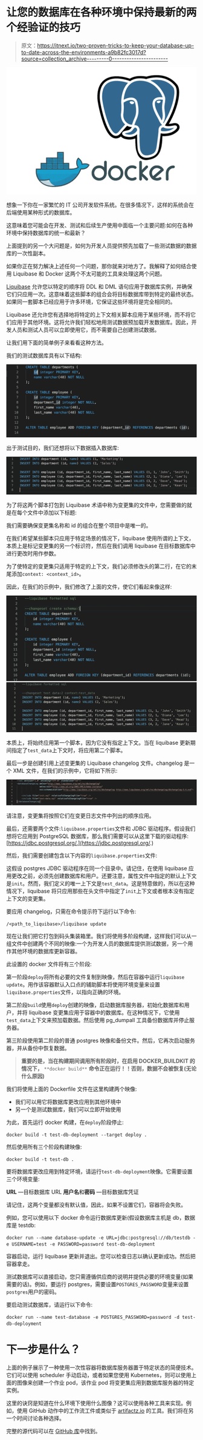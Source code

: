 # 让您的数据库在各种环境中保持最新的两个经验证的技巧

> 原文：<https://itnext.io/two-proven-tricks-to-keep-your-database-up-to-date-across-the-environments-a9b82fc3017d?source=collection_archive---------0----------------------->

![](img/72a8f6276c59e6fc85a68f8b773634fb.png)

想象一下你在一家繁忙的 IT 公司开发软件系统。在很多情况下，这样的系统会在后端使用某种形式的数据库。

这意味着您可能会在开发、测试和后续生产使用中面临一个主要问题:如何在各种环境中保持数据库的统一和最新？

上面提到的另一个大问题是，如何为开发人员提供预先加载了一些测试数据的数据库的一次性副本。

如果你正在努力解决上述任何一个问题，那你就来对地方了。我解释了如何结合使用 Liquibase 和 Docker 这两个不太可能的工具来处理这两个问题。

[Liquibase](https://www.liquibase.org/) 允许您以特定的顺序将 DDL 和 DML 语句应用于数据库实例，并确保它们只应用一次。这意味着这些脚本的组合会将目标数据库带到特定的最终状态。如果同一套脚本已经应用于许多环境，它保证这些环境将是完全相同的。

Liquibase 还允许您有选择地将特定的上下文相关脚本应用于某些环境，而不将它们应用于其他环境。这将允许我们轻松地用测试数据预加载开发数据库。因此，开发人员和测试人员可以立即使用它，而不需要自己创建测试数据。

让我们用下面的简单例子来看看这种方法。

我们的测试数据库具有以下结构:

![](img/9c6aafcfa8e60c6b23dc942684a6a07a.png)

出于测试目的，我们还想将以下数据插入数据库:

![](img/8f789392bc564f4698cc76cdea1e6f91.png)

为了将这两个脚本打包到 Liquibase 术语中称为变更集的文件中，您需要做的就是在每个文件中添加以下标题:

我们需要确保变更集名称和 id 的组合在整个项目中是唯一的。

在我们希望某些脚本只应用于特定场景的情况下，liquibase 使用所谓的上下文，本质上是标记变更集的另一个标识符，然后在我们调用 liquibase 在目标数据库中进行更改时用作参数。

为了使特定的变更集只适用于特定的上下文，我们必须修改头的第二行，在它的末尾添加`context: <context_id>`。

因此，在我们的示例中，我们修改了上面的文件，使它们看起来像这样:

![](img/78b3cb1368e8c4b3ba008bac13d73e86.png)![](img/eb20ad174199d988a39dd98923f41f23.png)

本质上，将始终应用第一个脚本，因为它没有指定上下文。当在 liquibase 更新期间指定了`test_data`上下文时，将应用第二个脚本。

最后一步是创建引用上述变更集的 Liquibase changelog 文件。changelog 是一个 XML 文件，在我们的示例中，它将如下所示:

![](img/8cf363f113388b84646f391571235f0a.png)

请注意，变更集将按照它们在变更日志文件中列出的顺序应用。

最后，还需要两个文件:`liquibase.properties`文件和 JDBC 驱动程序。假设我们想将它应用到 PostgreSQL 数据库，那么我们需要可以从这里下载的驱动程序:[https://jdbc.postgresql.org/.](https://jdbc.postgresql.org/.)

然后，我们需要创建包含以下内容的`liquibase.properties`文件:

这假设 postgres JDBC 驱动程序在同一个目录中。请记住，在使用 liquibase 应用更改之前，必须先创建数据库和用户。还要注意，属性文件中指定的默认上下文是`init`。然而，我们定义的唯一上下文是`test_data`。这是特意做的，所以在这种情况下，liquibase 将只应用那些在头文件中指定了`init`上下文或者根本没有指定上下文的变更集。

要应用 changelog，只需在命令提示符下运行以下命令:

`/<path_to_liquibase>/liquibase update`

现在让我们把它打包到码头集装箱里。我们将使用多阶段构建，这样我们可以从一组文件中创建两个不同的映像:一个为开发人员的数据库提供测试数据，另一个用作其他环境的数据库更新容器。

此设置的 docker 文件将有三个阶段:

第一阶段`deploy`将所有必要的文件复制到映像，然后在容器中运行`liquibase update`。用作该容器默认入口点的辅助脚本将使用环境变量来设置`liquibase.properties`文件，以指向正确的环境。

第二阶段`build`使用`deploy`创建的映像，启动数据库服务器，初始化数据库和用户，并将 liquibase 变更集应用于容器中的数据库。在这种情况下，它使用`test_data`上下文来预加载数据。然后使用 pg_dumpall 工具备份数据库并停止服务器。

第三阶段使用第二阶段的普通 postgres 映像和备份文件。然后，它再次启动服务器，并从备份中恢复数据。

> **重要的是，当在构建期间调用所有阶段时，在启用 DOCKER_BUILDKIT 的情况下，** `**docker build**` **命令正在运行！！否则，数据不会被恢复(无论什么原因)**

我们将使用上面的 Dockerfile 文件在这里构建两个映像:

*   我们可以用它将数据库更改应用到其他环境中
*   另一个是测试数据库，我们可以立即开始使用

为此，首先运行 docker 构建，在`deploy`阶段停止:

`docker build -t test-db-deployment --target deploy .`

然后使用所有三个阶段构建映像:

`docker build -t test-db .`

要将数据库更改应用到特定环境，请运行`test-db-deployment`映像。它需要设置三个环境变量:

**URL** —目标数据库 URL
**用户名**和**密码** —目标数据库凭证

请记住，这两个变量都没有默认值，因此，如果不设置它们，容器将会失败。

例如，您可以使用以下 docker 命令运行数据库更新(假设数据库主机是 db，数据库是 testdb:

`docker run --name database-update -e URL=jdbc:postgresql://db/testdb -e USERNAME=test -e PASSWORD=password test-db-deployment`

容器启动，运行 liquibase 更新并退出。您可以检查日志以确认更新成功。然后把容器拿走。

测试数据库可以直接启动，您只需遵循供应商的说明并提供必要的环境变量(如果需要的话)。例如，要运行 postgres，需要设置`POSTGRES_PASSWORD`变量来设置`postgres`用户的密码。

要启动测试数据库，请运行以下命令:

`docker run --name test-database -e POSTGRES_PASSWORD=password -d test-db-deployment`

# 下一步是什么？

上面的例子展示了一种使用一次性容器将数据库服务器置于特定状态的简便技术。它们可以使用 scheduler 手动启动，或者如果您使用 Kubernetes，则可以使用上面的图像来创建一个作业 pod，该作业 pod 将变更集应用到数据库服务器的特定实例。

这里的诀窍是知道在什么环境下使用什么图像？这可以使用各种工具来实现。例如，使用 GitHub 动作中的工作流工件或类似于 [artifactz.io](https://artifactz.io) 的工具。我们将在另一个时间讨论各种选择。

完整的源代码可以在 [GitHub 库](https://github.com/ikolomiyets/test-database)中找到。